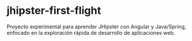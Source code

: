 # jhipster-first-flight
Proyecto experimental para aprender JHipster con Angular y Java/Spring, enfocado en la exploración rápida de desarrollo de aplicaciones web.
